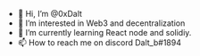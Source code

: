 - 👋 Hi, I’m @0xDalt
- 👀 I’m interested in Web3 and decentralization
- 🌱 I’m currently learning React node and solidiy.
- 📫 How to reach me on discord Dalt_b#1894

<!---
0xDalt/0xDalt is a ✨ special ✨ repository because its `README.md` (this file) appears on your GitHub profile.
You can click the Preview link to take a look at your changes.
--->
